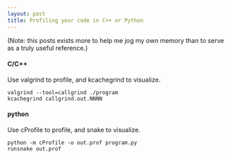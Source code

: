 ```yaml
---
layout: post
title: Profiling your code in C++ or Python
---
```


(Note: this posts exists more to help me jog my own memory than to serve as a truly useful reference.)

#### C/C++

Use valgrind to profile, and kcachegrind to visualize.

    valgrind --tool=callgrind ./program
    kcachegrind callgrind.out.NNNN

#### python

Use cProfile to profile, and snake to visualize.

    python -m cProfile -o out.prof program.py
    runsnake out.prof
